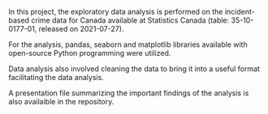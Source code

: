 In this project, the exploratory data analysis is performed on the incident-based crime data for Canada available at Statistics Canada (table: 35-10-0177-01, released on 2021-07-27).

For the analysis, pandas, seaborn and matplotlib libraries available with open-source Python programming were utilized. 

Data analysis also involved cleaning the data to bring it into a useful format facilitating the data analysis. 

A presentation file summarizing the important findings of the analysis is also availaible in the repository.
